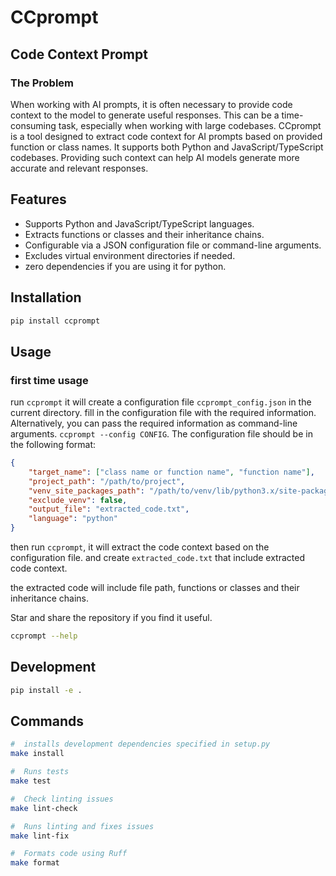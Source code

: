 # CCprompt

## Code Context Prompt

### The Problem

When working with AI prompts, it is often necessary to provide code context to the model to generate useful responses. This can be a time-consuming task, especially when working with large codebases.
CCprompt is a tool designed to extract code context for AI prompts based on provided function or class names. It supports both Python and JavaScript/TypeScript codebases.
Providing such context can help AI models generate more accurate and relevant responses.

## Features

- Supports Python and JavaScript/TypeScript languages.
- Extracts functions or classes and their inheritance chains.
- Configurable via a JSON configuration file or command-line arguments.
- Excludes virtual environment directories if needed.
- zero dependencies if you are using it for python.

## Installation

```bash
pip install ccprompt
```

## Usage

### first time usage

run `ccprompt` it will create a configuration file `ccprompt_config.json` in the current directory.
fill in the configuration file with the required information. Alternatively, you can pass the required information as command-line arguments.
`ccprompt --config CONFIG`. The configuration file should be in the following format:

```json
{
    "target_name": ["class name or function name", "function name"], 
    "project_path": "/path/to/project",
    "venv_site_packages_path": "/path/to/venv/lib/python3.x/site-packages",
    "exclude_venv": false,
    "output_file": "extracted_code.txt",
    "language": "python"
}

```

then run `ccprompt`, it will extract the code context based on the configuration file. and create `extracted_code.txt` that include extracted code context.

the extracted code will include file path, functions or classes and their inheritance chains.

Star and share the repository if you find it useful.

```bash
ccprompt --help
```

## Development

```bash
pip install -e .
```

## Commands

```bash
#  installs development dependencies specified in setup.py
make install

#  Runs tests
make test

#  Check linting issues
make lint-check

#  Runs linting and fixes issues
make lint-fix

#  Formats code using Ruff
make format
```
